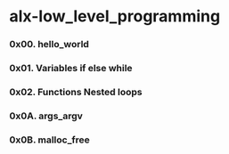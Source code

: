 # alx-low_level_programming

### 0x00. hello_world
### 0x01. Variables if else while
### 0x02. Functions Nested loops
### 0x0A. args_argv
### 0x0B. malloc_free
